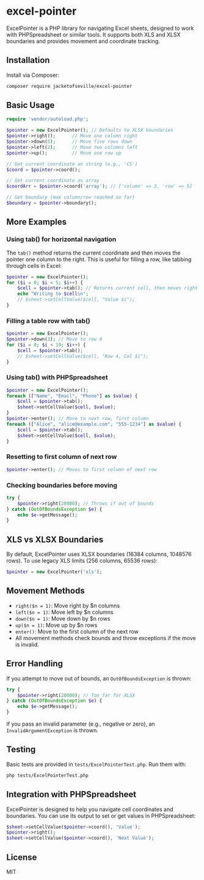 # excel-pointer

ExcelPointer is a PHP library for navigating Excel sheets, designed to work with PHPSpreadsheet or similar tools. It supports both XLS and XLSX boundaries and provides movement and coordinate tracking.

## Installation

Install via Composer:

```bash
composer require jacketofseville/excel-pointer
```


## Basic Usage

```php
require 'vendor/autoload.php';

$pointer = new ExcelPointer(); // Defaults to XLSX boundaries
$pointer->right();      // Move one column right
$pointer->down(5);      // Move five rows down
$pointer->left(2);      // Move two columns left
$pointer->up();         // Move one row up

// Get current coordinate as string (e.g., 'C5')
$coord = $pointer->coord();

// Get current coordinate as array
$coordArr = $pointer->coord('array'); // ['column' => 3, 'row' => 5]

// Get boundary (max column/row reached so far)
$boundary = $pointer->boundary();
```

## More Examples

### Using tab() for horizontal navigation

The `tab()` method returns the current coordinate and then moves the pointer one column to the right. This is useful for filling a row, like tabbing through cells in Excel:

```php
$pointer = new ExcelPointer();
for ($i = 0; $i < 5; $i++) {
	$cell = $pointer->tab(); // Returns current cell, then moves right
	echo "Writing to $cell\n";
	// $sheet->setCellValue($cell, "Value $i");
}
```

### Filling a table row with tab()

```php
$pointer = new ExcelPointer();
$pointer->down(3); // Move to row 4
for ($i = 0; $i < 10; $i++) {
	$cell = $pointer->tab();
	// $sheet->setCellValue($cell, "Row 4, Col $i");
}
```

### Using tab() with PHPSpreadsheet

```php
$pointer = new ExcelPointer();
foreach (["Name", "Email", "Phone"] as $value) {
	$cell = $pointer->tab();
	$sheet->setCellValue($cell, $value);
}
$pointer->enter(); // Move to next row, first column
foreach (["Alice", "alice@example.com", "555-1234"] as $value) {
	$cell = $pointer->tab();
	$sheet->setCellValue($cell, $value);
}
```

### Resetting to first column of next row

```php
$pointer->enter(); // Moves to first column of next row
```

### Checking boundaries before moving

```php
try {
	$pointer->right(20000); // Throws if out of bounds
} catch (OutOfBoundsException $e) {
	echo $e->getMessage();
}
```

## XLS vs XLSX Boundaries

By default, ExcelPointer uses XLSX boundaries (16384 columns, 1048576 rows). To use legacy XLS limits (256 columns, 65536 rows):

```php
$pointer = new ExcelPointer('xls');
```

## Movement Methods

- `right($n = 1)`: Move right by $n columns
- `left($n = 1)`: Move left by $n columns
- `down($n = 1)`: Move down by $n rows
- `up($n = 1)`: Move up by $n rows
- `enter()`: Move to the first column of the next row
- All movement methods check bounds and throw exceptions if the move is invalid.

## Error Handling

If you attempt to move out of bounds, an `OutOfBoundsException` is thrown:

```php
try {
	$pointer->right(20000); // Too far for XLSX
} catch (OutOfBoundsException $e) {
	echo $e->getMessage();
}
```

If you pass an invalid parameter (e.g., negative or zero), an `InvalidArgumentException` is thrown.

## Testing

Basic tests are provided in `tests/ExcelPointerTest.php`. Run them with:

```bash
php tests/ExcelPointerTest.php
```

## Integration with PHPSpreadsheet

ExcelPointer is designed to help you navigate cell coordinates and boundaries. You can use its output to set or get values in PHPSpreadsheet:

```php
$sheet->setCellValue($pointer->coord(), 'Value');
$pointer->right();
$sheet->setCellValue($pointer->coord(), 'Next Value');
```

## License

MIT
